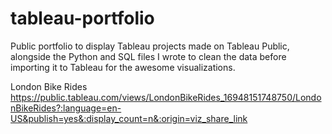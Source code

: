 # tableau-portfolio
Public portfolio to display Tableau projects made on Tableau Public, alongside the Python and SQL files I wrote to clean the data before importing it to Tableau for the awesome visualizations.

London Bike Rides
https://public.tableau.com/views/LondonBikeRides_16948151748750/LondonBikeRides?:language=en-US&publish=yes&:display_count=n&:origin=viz_share_link
